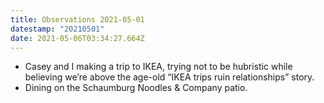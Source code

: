```yaml
---
title: Observations 2021-05-01
datestamp: "20210501"
date: 2021-05-06T03:34:27.664Z
---
```

- Casey and I making a trip to IKEA, trying not to be hubristic while believing we’re above the age-old “IKEA trips ruin relationships” story.
- Dining on the Schaumburg Noodles & Company patio.